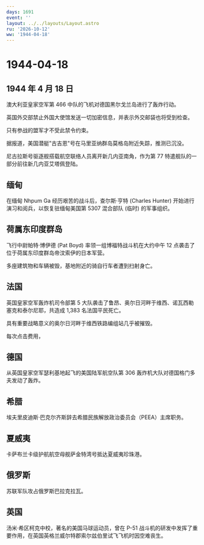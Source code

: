 ```yaml
---
days: 1691
event: ''
layout: ../../layouts/Layout.astro
ru: '2026-10-12'
ww: '1944-04-18'
---
```


# 1944-04-18

## 1944 年 4 月 18 日

澳大利亚皇家空军第 466 中队的飞机对德国黑尔戈兰岛进行了轰炸行动。

英国外交部禁止外国大使馆发送一切加密信息，并表示外交邮袋也将受到检查。

只有参战的盟军才不受此禁令约束。

据报道，美国潜艇"古吉恩"号在马里亚纳群岛莫格岛附近失踪，推测已沉没。

尼古拉斯号驱逐舰搭载航空联络人员离开新几内亚南角，作为第 77
特遣舰队的一部分前往新几内亚艾塔佩登陆。

## 缅甸

在缅甸 Nhpum Ga 经历艰苦的战斗后，查尔斯·亨特 (Charles Hunter)
开始进行演习和阅兵，以恢复驻缅甸美国第 5307 混合部队 (临时) 的军事组织。

## 荷属东印度群岛

飞行中尉帕特·博伊德 (Pat Boyd) 率领一组博福特战斗机在大约中午 12
点袭击了位于荷属东印度群岛帝汶索伊的日本军营。

多座建筑物和车辆被毁，基地附近的骑自行车者遭到扫射身亡。

## 法国

英国皇家空军轰炸机司令部第 5
大队袭击了鲁昂、奥尔日河畔于维西、诺瓦西勒塞克和泰尔尼耶，共造成 1,383
名法国平民死亡。

具有重要战略意义的奥尔日河畔于维西铁路编组站几乎被摧毁。

每次点击费用，

## 德国

从英国皇家空军瑟利基地起飞的美国陆军航空队第 306
轰炸机大队对德国格门多夫发动了轰炸。

## 希腊

埃夫里皮迪斯·巴克尔齐斯辞去希腊民族解放政治委员会（PEEA）主席职务。

## 夏威夷

卡萨布兰卡级护航航空母舰萨金特湾号抵达夏威夷珍珠港。

## 俄罗斯

苏联军队攻占俄罗斯巴拉克拉瓦。

## 英国

汤米·希区柯克中校，著名的美国马球运动员，曾在 P-51
战斗机的研发中发挥了重要作用，在英国英格兰威尔特郡索尔兹伯里试飞飞机时因空难丧生。